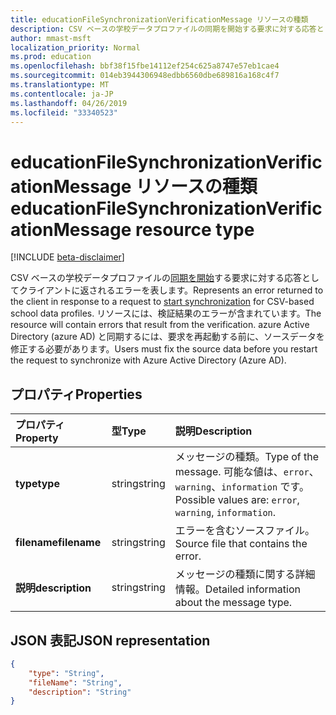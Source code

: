 ```yaml
---
title: educationFileSynchronizationVerificationMessage リソースの種類
description: CSV ベースの学校データプロファイルの同期を開始する要求に対する応答としてクライアントに返されるエラーを表します。 リソースには、検証結果のエラーが含まれています。 azure Active Directory (azure AD) と同期するには、要求を再起動する前に、ソースデータを修正する必要があります。
author: mmast-msft
localization_priority: Normal
ms.prod: education
ms.openlocfilehash: bbf38f15fbe14112ef254c625a8747e57eb1cae4
ms.sourcegitcommit: 014eb3944306948edbb6560dbe689816a168c4f7
ms.translationtype: MT
ms.contentlocale: ja-JP
ms.lasthandoff: 04/26/2019
ms.locfileid: "33340523"
---
```

# <a name="educationfilesynchronizationverificationmessage-resource-type"></a><span data-ttu-id="543be-105">educationFileSynchronizationVerificationMessage リソースの種類</span><span class="sxs-lookup"><span data-stu-id="543be-105">educationFileSynchronizationVerificationMessage resource type</span></span>

[!INCLUDE [beta-disclaimer](../../includes/beta-disclaimer.md)]

<span data-ttu-id="543be-106">CSV ベースの学校データプロファイルの[同期を開始](../api/educationsynchronizationprofile-start.md)する要求に対する応答としてクライアントに返されるエラーを表します。</span><span class="sxs-lookup"><span data-stu-id="543be-106">Represents an error returned to the client in response to a request to [start synchronization](../api/educationsynchronizationprofile-start.md) for CSV-based school data profiles.</span></span> <span data-ttu-id="543be-107">リソースには、検証結果のエラーが含まれています。</span><span class="sxs-lookup"><span data-stu-id="543be-107">The resource will contain errors that result from the verification.</span></span> <span data-ttu-id="543be-108">azure Active Directory (azure AD) と同期するには、要求を再起動する前に、ソースデータを修正する必要があります。</span><span class="sxs-lookup"><span data-stu-id="543be-108">Users must fix the source data before you restart the request to synchronize with Azure Active Directory (Azure AD).</span></span>

## <a name="properties"></a><span data-ttu-id="543be-109">プロパティ</span><span class="sxs-lookup"><span data-stu-id="543be-109">Properties</span></span>

| <span data-ttu-id="543be-110">プロパティ</span><span class="sxs-lookup"><span data-stu-id="543be-110">Property</span></span> | <span data-ttu-id="543be-111">型</span><span class="sxs-lookup"><span data-stu-id="543be-111">Type</span></span> | <span data-ttu-id="543be-112">説明</span><span class="sxs-lookup"><span data-stu-id="543be-112">Description</span></span> |
|:-|:-|:-|
| <span data-ttu-id="543be-113">**type**</span><span class="sxs-lookup"><span data-stu-id="543be-113">**type**</span></span> | <span data-ttu-id="543be-114">string</span><span class="sxs-lookup"><span data-stu-id="543be-114">string</span></span> | <span data-ttu-id="543be-115">メッセージの種類。</span><span class="sxs-lookup"><span data-stu-id="543be-115">Type of the message.</span></span> <span data-ttu-id="543be-116">可能な値は、`error`、`warning`、`information` です。</span><span class="sxs-lookup"><span data-stu-id="543be-116">Possible values are: `error`, `warning`, `information`.</span></span> | 
| <span data-ttu-id="543be-117">**filename**</span><span class="sxs-lookup"><span data-stu-id="543be-117">**filename**</span></span> | <span data-ttu-id="543be-118">string</span><span class="sxs-lookup"><span data-stu-id="543be-118">string</span></span> | <span data-ttu-id="543be-119">エラーを含むソースファイル。</span><span class="sxs-lookup"><span data-stu-id="543be-119">Source file that contains the error.</span></span> |
| <span data-ttu-id="543be-120">**説明**</span><span class="sxs-lookup"><span data-stu-id="543be-120">**description**</span></span> | <span data-ttu-id="543be-121">string</span><span class="sxs-lookup"><span data-stu-id="543be-121">string</span></span> | <span data-ttu-id="543be-122">メッセージの種類に関する詳細情報。</span><span class="sxs-lookup"><span data-stu-id="543be-122">Detailed information about the message type.</span></span> |

## <a name="json-representation"></a><span data-ttu-id="543be-123">JSON 表記</span><span class="sxs-lookup"><span data-stu-id="543be-123">JSON representation</span></span>

<!-- {
  "blockType": "resource",
  "optionalProperties": [

  ],
  "@odata.type": "microsoft.graph.educationFileSynchronizationVerificationMessage"
}-->

```json
{
    "type": "String",
    "fileName": "String",
    "description": "String"
}
```
